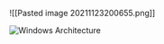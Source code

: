 ![[Pasted image 20211123200655.png]]


![Windows Architecture](https://malwareunicorn.org/re101/img/a49e773f13968e92.png)

